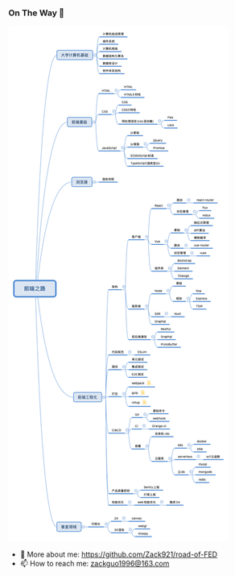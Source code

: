 ### On The Way 🌱

![前端之路](assets/imgs/me.png) 

<!-- - 🔭 I’m currently working on ...
- 🌱 I’m currently learning ...
- 👯 I’m looking to collaborate on ...
- 🤔 I’m looking for help with ...  -->
- 💬  More about me: https://github.com/Zack921/road-of-FED
- 📫  How to reach me: zackguo1996@163.com
<!-- - 😄 Pronouns: ...
- ⚡ Fun fact: ... -->

